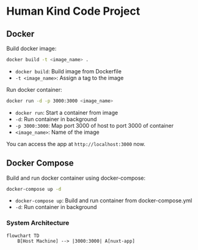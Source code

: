 # Human Kind Code Project

## Docker

Build docker image:

```bash
docker build -t <image_name> .
```

- `docker build`: Build image from Dockerfile
- `-t <image_name>`: Assign a tag to the image

Run docker container:

```bash
docker run -d -p 3000:3000 <image_name>

```

- `docker run`: Start a container from image
- `-d`: Run container in background
- `-p 3000:3000`: Map port 3000 of host to port 3000 of container
- `<image_name>`: Name of the image

You can access the app at `http://localhost:3000` now.

## Docker Compose

Build and run docker container using docker-compose:

```bash
docker-compose up -d
```

- `docker-compose up`: Build and run container from docker-compose.yml
- `-d`: Run container in background

### System Architecture

```mermaid
flowchart TD
    B[Host Machine] --> |3000:3000| A[nuxt-app]
```
